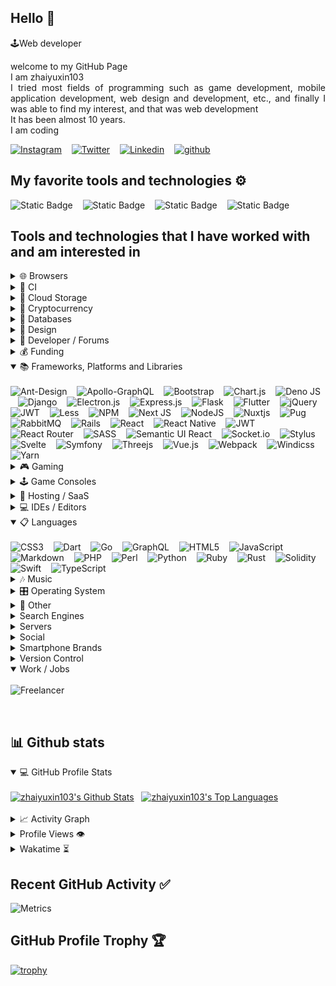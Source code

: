 ## Hello 👋

🕹Web developer<br/>

<p align="justify"> 
welcome to my GitHub Page<br/>
I am zhaiyuxin103<br/>
I tried most fields of programming such as game development, mobile application development, web design and development, etc., and finally I was able to find my interest, and that was web development<br/>
It has been almost 10 years.<br/>
I am coding<br/>

</p>

<div align="left">

[![Instagram](https://img.shields.io/badge/Instagram-%23E4405F.svg?style=for-the-badge&logo=Instagram&logoColor=white)](https://www.instagram.com/zhaiyuxin103/)
&nbsp;&nbsp;
[![Twitter](https://img.shields.io/badge/Twitter-%231DA1F2.svg?style=for-the-badge&logo=Twitter&logoColor=white)](https://www.twitter.com/zhaiyuxin103/)
&nbsp;&nbsp;
[![Linkedin](https://img.shields.io/badge/Linkedin-%231DA1F2.svg?style=for-the-badge&logo=Linkedin&logoColor=white)](https://www.linkedin.com/in/zhaiyuxin103/)
&nbsp;&nbsp;
[![github](https://img.shields.io/badge/github-12100E.svg?style=for-the-badge&logo=github&logoColor=white)](https://github.com/zhaiyuxin103/)

</div>

## My favorite tools and technologies ⚙️

![Static Badge](https://img.shields.io/badge/tailwindcss-E0F7FA?style=for-the-badge&logo=tailwindcss&logoColor=%2306B6D4)
&nbsp;&nbsp;
![Static Badge](https://img.shields.io/badge/alpine.js-F3F7F9?style=for-the-badge&logo=alpine.js&logoColor=%238BC0D0)
&nbsp;&nbsp;
![Static Badge](https://img.shields.io/badge/Laravel-FFECE9?style=for-the-badge&logo=Laravel&logoColor=%23FF2D20)
&nbsp;&nbsp;
![Static Badge](https://img.shields.io/badge/Livewire-FFF0F5?style=for-the-badge&logo=livewire&logoColor=%23FB70A9)

## Tools and technologies that I have worked with and am interested in

<details>
  <summary>🌐 Browsers</summary>
  <br/>
  <img src="https://img.shields.io/badge/Edge-0078D7?style=for-the-badge&logo=Microsoft-edge&logoColor=white" alt="Edge">
  &nbsp;&nbsp;
  <img src="https://img.shields.io/badge/Firefox-FF7139?style=for-the-badge&logo=Firefox-Browser&logoColor=white" alt="Firefox">
  &nbsp;&nbsp;
  <img src="https://img.shields.io/badge/Google%20Chrome-4285F4?style=for-the-badge&logo=GoogleChrome&logoColor=white" alt="Google Chrome">
  &nbsp;&nbsp;
  <img src="https://img.shields.io/badge/Safari-000000?style=for-the-badge&logo=Safari&logoColor=white" alt="Safari">
</details>

<details>
  <summary>🎷 CI</summary>
  <br/>
  <img src="https://img.shields.io/badge/github%20actions-%232671E5.svg?style=for-the-badge&logo=githubactions&logoColor=white" alt="GitHub Actions">
  &nbsp;&nbsp;
  <img src="https://img.shields.io/badge/travis%20ci-%232B2F33.svg?style=for-the-badge&logo=travis&logoColor=white" alt="TravisCI">
</details>

<details>
  <summary>👜 Cloud Storage</summary>
  <br/>
  <img src="https://img.shields.io/badge/Dropbox-%233B4D98.svg?style=for-the-badge&logo=Dropbox&logoColor=white" alt="Dropbox">
  &nbsp;&nbsp;
  <img src="https://img.shields.io/badge/Google%20Drive-4285F4?style=for-the-badge&logo=googledrive&logoColor=white" alt="Google Drive">
</details>

<details>
  <summary>🛒 Cryptocurrency</summary>
  <br/>
  <img src="https://img.shields.io/badge/Amp-005AF0?style=for-the-badge&logo=amp&logoColor=white" alt="Amp">
</details>

<details>
  <summary>💾 Databases</summary>
  <br/>
  <img src="https://img.shields.io/badge/Amazon%20DynamoDB-4053D6?style=for-the-badge&logo=Amazon%20DynamoDB&logoColor=white" alt="AmazonDynamoDB">
  &nbsp;&nbsp;
  <img src="https://img.shields.io/badge/Firebase-039BE5?style=for-the-badge&logo=Firebase&logoColor=white" alt="Firebase">
  &nbsp;&nbsp;
  <img src="https://img.shields.io/badge/MariaDB-003545?style=for-the-badge&logo=mariadb&logoColor=white" alt="MariaDB">
  &nbsp;&nbsp;
  <img src="https://img.shields.io/badge/MongoDB-%234ea94b.svg?style=for-the-badge&logo=mongodb&logoColor=white" alt="MongoDB">
  &nbsp;&nbsp;
  <img src="https://img.shields.io/badge/mysql-%2300f.svg?style=for-the-badge&logo=mysql&logoColor=white" alt="MySQL">
  &nbsp;&nbsp;
  <img src="https://img.shields.io/badge/redis-%23DD0031.svg?style=for-the-badge&logo=redis&logoColor=white" alt="Redis">
  &nbsp;&nbsp;
  <img src="https://img.shields.io/badge/sqlite-%2307405e.svg?style=for-the-badge&logo=sqlite&logoColor=white" alt="SQLite">
</details>

<details>
  <summary>🎨 Design</summary>
  <br/>
  <img src="https://img.shields.io/badge/figma-%23F24E1E.svg?style=for-the-badge&logo=figma&logoColor=white" alt="Figma">
  &nbsp;&nbsp;
  <img src="https://img.shields.io/badge/Sketch-FFB387?style=for-the-badge&logo=sketch&logoColor=black" alt="Sketch">
</details>

<details>
  <summary>🤴 Developer / Forums</summary>
  <br/>
  <img src="https://img.shields.io/badge/LeetCode-000000?style=for-the-badge&logo=LeetCode&logoColor=#d16c06" alt="LeetCode">
  &nbsp;&nbsp;
  <img src="https://img.shields.io/badge/-Stackoverflow-FE7A16?style=for-the-badge&logo=stack-overflow&logoColor=white" alt="Stack Overflow">
</details>

<details>
  <summary>💰 Funding</summary>
  <br/>
  <img src="https://img.shields.io/badge/AmazonPay-ff9900.svg?style=for-the-badge&logo=Amazon-Pay&logoColor=white" alt="Amazon Pay">
  &nbsp;&nbsp;
  <img src="https://img.shields.io/badge/ApplePay-000000.svg?style=for-the-badge&logo=Apple-Pay&logoColor=white" alt="Apple Pay">
  &nbsp;&nbsp;
  <img src="https://img.shields.io/badge/PayPal-00457C?style=for-the-badge&logo=paypal&logoColor=white" alt="PayPal">
</details>

<details open>
  <summary>📚 Frameworks, Platforms and Libraries</summary>
  <br/>
  <img src="https://img.shields.io/badge/-AntDesign-%230170FE?style=for-the-badge&logo=ant-design&logoColor=white" alt="Ant-Design">
  &nbsp;&nbsp;
  <img src="https://img.shields.io/badge/-ApolloGraphQL-311C87?style=for-the-badge&logo=apollo-graphql" alt="Apollo-GraphQL">
  &nbsp;&nbsp;
  <img src="https://img.shields.io/badge/bootstrap-23563D7C.svg?style=for-the-badge&logo=bootstrap&logoColor=white" alt="Bootstrap">
  &nbsp;&nbsp;
  <img src="https://img.shields.io/badge/chart.js-F5788D.svg?style=for-the-badge&logo=chart.js&logoColor=white" alt="Chart.js">
  &nbsp;&nbsp;
  <img src="https://img.shields.io/badge/deno%20js-000000?style=for-the-badge&logo=deno&logoColor=white" alt="Deno JS">
  &nbsp;&nbsp;
  <img src="https://img.shields.io/badge/django-23092E20.svg?style=for-the-badge&logo=django&logoColor=white" alt="Django">
  &nbsp;&nbsp;
  <img src="https://img.shields.io/badge/Electron-191970?style=for-the-badge&logo=Electron&logoColor=white" alt="Electron.js">
  &nbsp;&nbsp;
  <img src="https://img.shields.io/badge/express.js-%23404d59.svg?style=for-the-badge&logo=express&logoColor=%2361DAFB" alt="Express.js">
  &nbsp;&nbsp;
  <img src="https://img.shields.io/badge/flask-%23000.svg?style=for-the-badge&logo=flask&logoColor=white" alt="Flask">
  &nbsp;&nbsp;
  <img src="https://img.shields.io/badge/Flutter-%2302569B.svg?style=for-the-badge&logo=Flutter&logoColor=white" alt="Flutter">
  &nbsp;&nbsp;
  <img src="https://img.shields.io/badge/jquery-%230769AD.svg?style=for-the-badge&logo=jquery&logoColor=white" alt="jQuery">
  &nbsp;&nbsp;
  <img src="https://img.shields.io/badge/JWT-black?style=for-the-badge&logo=JSON%20web%20tokens" alt="JWT">
  &nbsp;&nbsp;
  <img src="https://img.shields.io/badge/less-2B4C80?style=for-the-badge&logo=less&logoColor=white" alt="Less">
  &nbsp;&nbsp;
  <img src="https://img.shields.io/badge/NPM-%23000000.svg?style=for-the-badge&logo=npm&logoColor=white" alt="NPM">
  &nbsp;&nbsp;
  <img src="https://img.shields.io/badge/Next-black?style=for-the-badge&logo=next.js&logoColor=white" alt="Next JS">
  &nbsp;&nbsp;
  <img src="https://img.shields.io/badge/node.js-6DA55F?style=for-the-badge&logo=node.js&logoColor=whites" alt="NodeJS">
  &nbsp;&nbsp;
  <img src="https://img.shields.io/badge/Nuxt-002E3B?style=for-the-badge&logo=nuxtdotjs&logoColor=#00DC82" alt="Nuxtjs">
  &nbsp;&nbsp;
  <img src="https://img.shields.io/badge/Pug-FFF?style=for-the-badge&logo=pug&logoColor=A86454" alt="Pug">
  &nbsp;&nbsp;
  <img src="https://img.shields.io/badge/Rabbitmq-FF6600?style=for-the-badge&logo=rabbitmq&logoColor=white" alt="RabbitMQ">
  &nbsp;&nbsp;
  <img src="https://img.shields.io/badge/rails-%23CC0000.svg?style=for-the-badge&logo=ruby-on-rails&logoColor=white" alt="Rails">
  &nbsp;&nbsp;
  <img src="https://img.shields.io/badge/react-%2320232a.svg?style=for-the-badge&logo=react&logoColor=%2361DAFB" alt="React">
  &nbsp;&nbsp;
  <img src="https://img.shields.io/badge/JWT-black?style=for-the-badge&logo=JSON%20web%20tokens" alt="React Native">
  &nbsp;&nbsp;
  <img src="https://img.shields.io/badge/react_native-%2320232a.svg?style=for-the-badge&logo=react&logoColor=%2361DAFB" alt="JWT">
  &nbsp;&nbsp;
  <img src="https://img.shields.io/badge/React_Router-CA4245?style=for-the-badge&logo=react-router&logoColor=white" alt="React Router">
  &nbsp;&nbsp;
  <img src="https://img.shields.io/badge/SASS-hotpink.svg?style=for-the-badge&logo=SASS&logoColor=white" alt="SASS">
  &nbsp;&nbsp;
  <img src="https://img.shields.io/badge/Semantic%20UI%20React-%2335BDB2.svg?style=for-the-badge&logo=SemanticUIReact&logoColor=white" alt="Semantic UI React">
  &nbsp;&nbsp;
  <img src="https://img.shields.io/badge/Socket.io-black?style=for-the-badge&logo=socket.io&badgeColor=010101" alt="Socket.io">
  &nbsp;&nbsp;
  <img src="https://img.shields.io/badge/stylus-%23ff6347.svg?style=for-the-badge&logo=stylus&logoColor=white" alt="Stylus">
  &nbsp;&nbsp;
  <img src="https://img.shields.io/badge/svelte-%23f1413d.svg?style=for-the-badge&logo=svelte&logoColor=white" alt="Svelte">
  &nbsp;&nbsp;
  <img src="https://img.shields.io/badge/symfony-%23000000.svg?style=for-the-badge&logo=symfony&logoColor=white" alt="Symfony">
  &nbsp;&nbsp;
  <img src="https://img.shields.io/badge/threejs-black?style=for-the-badge&logo=three.js&logoColor=white" alt="Threejs">
  &nbsp;&nbsp;
  <img src="https://img.shields.io/badge/vuejs-%2335495e.svg?style=for-the-badge&logo=vuedotjs&logoColor=%234FC08D" alt="Vue.js">
  &nbsp;&nbsp;
  <img src="https://img.shields.io/badge/webpack-%238DD6F9.svg?style=for-the-badge&logo=webpack&logoColor=black" alt="Webpack">
  &nbsp;&nbsp;
  <img src="https://img.shields.io/badge/windicss-48B0F1.svg?style=for-the-badge&logo=windi-css&logoColor=white" alt="Windicss">
  &nbsp;&nbsp;
  <img src="https://img.shields.io/badge/yarn-%232C8EBB.svg?style=for-the-badge&logo=yarn&logoColor=white" alt="Yarn">
</details>

<details>
  <summary>🎮 Gaming</summary>
  <br/>
  <img src="https://img.shields.io/badge/riotgames-D32936.svg?style=for-the-badge&logo=riotgames&logoColor=white" alt="Riot Games">
</details>

<details>
  <summary>🕹️ Game Consoles</summary>
  <br/>
  <img src="https://img.shields.io/badge/Switch-E60012?style=for-the-badge&logo=nintendo-switch&logoColor=white" alt="Switch">
</details>

<details>
  <summary>🎈 Hosting / SaaS</summary>
  <br/>
  <img src="https://img.shields.io/badge/AlibabaCloud-%23FF6701.svg?style=for-the-badge&logo=alibabacloud&logoColor=white" alt="Alibaba Cloud">
  &nbsp;&nbsp;
  <img src="https://img.shields.io/badge/AWS-%23FF9900.svg?style=for-the-badge&logo=amazon-aws&logoColor=white" alt="AWS">
  &nbsp;&nbsp;
  <img src="https://img.shields.io/badge/azure-%230072C6.svg?style=for-the-badge&logo=microsoftazure&logoColor=white" alt="Azure">
  &nbsp;&nbsp;
  <img src="https://img.shields.io/badge/GoogleCloud-%234285F4.svg?style=for-the-badge&logo=google-cloud&logoColor=white" alt="Google Cloud">
  &nbsp;&nbsp;
  <img src="https://img.shields.io/badge/heroku-%23430098.svg?style=for-the-badge&logo=heroku&logoColor=white" alt="Heroku">
  &nbsp;&nbsp;
  <img src="https://img.shields.io/badge/netlify-%23000000.svg?style=for-the-badge&logo=netlify&logoColor=#00C7B7" alt="Netlify">
</details>

<details>
  <summary>💻 IDEs / Editors</summary>
  <br/>
  <img src="https://img.shields.io/badge/Android%20Studio-3DDC84.svg?style=for-the-badge&logo=android-studio&logoColor=white" alt="Android Studio">
  &nbsp;&nbsp;
  <img src="https://img.shields.io/badge/Atom-%2366595C.svg?style=for-the-badge&logo=atom&logoColor=white" alt="Atom">
  &nbsp;&nbsp;
  <img src="https://img.shields.io/badge/GoLand-0f0f0f?&style=for-the-badge&logo=goland&logoColor=white" alt="GoLand">
  &nbsp;&nbsp;
  <img src="https://img.shields.io/badge/IntelliJIDEA-000000.svg?style=for-the-badge&logo=intellij-idea&logoColor=white" alt="IntelliJ IDEA">
  &nbsp;&nbsp;
  <img src="https://img.shields.io/badge/phpstorm-143?style=for-the-badge&logo=phpstorm&logoColor=black&color=black&labelColor=darkorchid" alt="PhpStorm">
  &nbsp;&nbsp;
  <img src="https://img.shields.io/badge/pycharm-143?style=for-the-badge&logo=pycharm&logoColor=black&color=black&labelColor=green" alt="PyCharm">
  &nbsp;&nbsp;
  <img src="https://img.shields.io/badge/sublime_text-%23575757.svg?style=for-the-badge&logo=sublime-text&logoColor=important" alt="Sublime Text">
  &nbsp;&nbsp;
  <img src="https://img.shields.io/badge/VIM-%2311AB00.svg?style=for-the-badge&logo=vim&logoColor=white" alt="Vim">
  &nbsp;&nbsp;
  <img src="https://img.shields.io/badge/Visual%20Studio%20Code-0078d7.svg?style=for-the-badge&logo=visual-studio-code&logoColor=white" alt="Visual Studio Code">
  &nbsp;&nbsp;
  <img src="https://img.shields.io/badge/webstorm-143?style=for-the-badge&logo=webstorm&logoColor=white&color=black" alt="WebStorm">
  &nbsp;&nbsp;
  <img src="https://img.shields.io/badge/Xcode-007ACC?style=for-the-badge&logo=Xcode&logoColor=white" alt="Xcode">
</details>

<details open>
  <summary>📋 Languages</summary>
  <br/>
  <img src="https://img.shields.io/badge/css3-%231572B6.svg?style=for-the-badge&logo=css3&logoColor=white" alt="CSS3">
  &nbsp;&nbsp;
  <img src="https://img.shields.io/badge/dart-%230175C2.svg?style=for-the-badge&logo=dart&logoColor=white" alt="Dart">
  &nbsp;&nbsp;
  <img src="https://img.shields.io/badge/go-%2300ADD8.svg?style=for-the-badge&logo=go&logoColor=white" alt="Go">
  &nbsp;&nbsp;
  <img src="https://img.shields.io/badge/-GraphQL-E10098?style=for-the-badge&logo=graphql&logoColor=white" alt="GraphQL">
  &nbsp;&nbsp;
  <img src="https://img.shields.io/badge/html5-%23E34F26.svg?style=for-the-badge&logo=html5&logoColor=white" alt="HTML5">
  &nbsp;&nbsp;
  <img src="https://img.shields.io/badge/javascript-%23323330.svg?style=for-the-badge&logo=javascript&logoColor=%23F7DF1Ee" alt="JavaScript">
  &nbsp;&nbsp;
  <img src="https://img.shields.io/badge/markdown-%23000000.svg?style=for-the-badge&logo=markdown&logoColor=white" alt="Markdown">
  &nbsp;&nbsp;
  <img src="https://img.shields.io/badge/php-%23777BB4.svg?style=for-the-badge&logo=php&logoColor=white" alt="PHP">
  &nbsp;&nbsp;
  <img src="https://img.shields.io/badge/perl-%2339457E.svg?style=for-the-badge&logo=perl&logoColor=white" alt="Perl">
  &nbsp;&nbsp;
  <img src="https://img.shields.io/badge/python-3670A0?style=for-the-badge&logo=python&logoColor=ffdd54" alt="Python">
  &nbsp;&nbsp;
  <img src="https://img.shields.io/badge/ruby-%23CC342D.svg?style=for-the-badge&logo=ruby&logoColor=white" alt="Ruby">
  &nbsp;&nbsp;
  <img src="https://img.shields.io/badge/rust-%23000000.svg?style=for-the-badge&logo=rust&logoColor=white" alt="Rust">
  &nbsp;&nbsp;
  <img src="https://img.shields.io/badge/Solidity-%23363636.svg?style=for-the-badge&logo=solidity&logoColor=white" alt="Solidity">
  &nbsp;&nbsp;
  <img src="https://img.shields.io/badge/swift-F54A2A?style=for-the-badge&logo=swift&logoColor=white" alt="Swift">
  &nbsp;&nbsp;
  <img src="https://img.shields.io/badge/typescript-%23007ACC.svg?style=for-the-badge&logo=typescript&logoColor=white" alt="TypeScript">
</details>

<details>
  <summary>🎶 Music</summary>
  <br/>
  <img src="https://img.shields.io/badge/Apple_Music-9933CC?style=for-the-badge&logo=apple-music&logoColor=white" alt="Apple Music">
  &nbsp;&nbsp;
  <img src="https://img.shields.io/badge/YouTube_Music-FF0000?style=for-the-badge&logo=youtube-music&logoColor=white" alt="YouTube Music">
</details>

<details>
  <summary>🎛️ Operating System</summary>
  <br/>
  <img src="https://img.shields.io/badge/Android-3DDC84?style=for-the-badge&logo=android&logoColor=white" alt="Android">
  &nbsp;&nbsp;
  <img src="https://img.shields.io/badge/iOS-000000?style=for-the-badge&logo=ios&logoColor=white" alt="IOS">
  &nbsp;&nbsp;
  <img src="https://img.shields.io/badge/mac%20os-000000?style=for-the-badge&logo=macos&logoColor=F0F0F0" alt="Mac OS">
  &nbsp;&nbsp;
  <img src="https://img.shields.io/badge/Ubuntu-E95420?style=for-the-badge&logo=ubuntu&logoColor=white" alt="Ubuntu">
  &nbsp;&nbsp;
  <img src="https://img.shields.io/badge/Windows-0078D6?style=for-the-badge&logo=windows&logoColor=white" alt="Windows">
</details>

<details>
  <summary>🥅 Other</summary>
  <br/>
  <img src="https://img.shields.io/badge/alfred-%235C1F87.svg?style=for-the-badge&logo=alfred" alt="Alfred">
  &nbsp;&nbsp;
  <img src="https://img.shields.io/badge/Babel-F9DC3e?style=for-the-badge&logo=babel&logoColor=black" alt="Babel">
  &nbsp;&nbsp;
  <img src="https://img.shields.io/badge/docker-%230db7ed.svg?style=for-the-badge&logo=docker&logoColor=white" alt="Docker">
  &nbsp;&nbsp;
  <img src="https://img.shields.io/badge/ESLint-4B3263?style=for-the-badge&logo=eslint&logoColor=white" alt="ESLint">
  &nbsp;&nbsp;
  <img src="https://img.shields.io/badge/-ElasticSearch-005571?style=for-the-badge&logo=elasticsearch" alt="ElasticSearch">
  &nbsp;&nbsp;
  <img src="https://img.shields.io/badge/Gradle-02303A.svg?style=for-the-badge&logo=Gradle&logoColor=white" alt="Gradle">
  &nbsp;&nbsp;
  <img src="https://img.shields.io/badge/kubernetes-%23326ce5.svg?style=for-the-badge&logo=kubernetes&logoColor=white" alt="Kubernetes">
  &nbsp;&nbsp;
  <img src="https://img.shields.io/badge/Notion-%23000000.svg?style=for-the-badge&logo=notion&logoColor=white" alt="Notion">
  &nbsp;&nbsp;
  <img src="https://img.shields.io/badge/Postman-FF6C37?style=for-the-badge&logo=postman&logoColor=white" alt="Postman">
  &nbsp;&nbsp;
  <img src="https://img.shields.io/badge/-Swagger-%23Clojure?style=for-the-badge&logo=swagger&logoColor=white" alt="Swagger">
  &nbsp;&nbsp;
  <img src="https://img.shields.io/badge/vagrant-%231563FF.svg?style=for-the-badge&logo=vagrant&logoColor=white" alt="Vagrant">
</details>

<details>
  <summary>Search Engines</summary>
  <br/>
  <img src="https://img.shields.io/badge/google-4285F4?style=for-the-badge&logo=google&logoColor=white" alt="Google">
</details>

<details>
  <summary>Servers</summary>
  <br/>
  <img src="https://img.shields.io/badge/jenkins-%232C5263.svg?style=for-the-badge&logo=jenkins&logoColor=white" alt="Jenkins">
  &nbsp;&nbsp;
  <img src="https://img.shields.io/badge/nginx-%23009639.svg?style=for-the-badge&logo=nginx&logoColor=white" alt="Nginx">
</details>

<details>
  <summary>Social</summary>
  <br/>
  <img src="https://img.shields.io/badge/%3CServer%3E-%237289DA.svg?style=for-the-badge&logo=discord&logoColor=white" alt="Discord">
  &nbsp;&nbsp;
  <img src="https://img.shields.io/badge/Facebook-%231877F2.svg?style=for-the-badge&logo=Facebook&logoColor=white" alt="Facebook">
  &nbsp;&nbsp;
  <img src="https://img.shields.io/badge/Gmail-D14836?style=for-the-badge&logo=gmail&logoColor=white" alt="Gmail">
  &nbsp;&nbsp;
  <img src="https://img.shields.io/badge/Instagram-%23E4405F.svg?style=for-the-badge&logo=Instagram&logoColor=white" alt="Instagram">
  &nbsp;&nbsp;
  <img src="https://img.shields.io/badge/linkedin-%230077B5.svg?style=for-the-badge&logo=linkedin&logoColor=white" alt="LinkedIn">
  &nbsp;&nbsp;
  <img src="https://img.shields.io/badge/Microsoft_Outlook-0078D4?style=for-the-badge&logo=microsoft-outlook&logoColor=white" alt="Outlook">
  &nbsp;&nbsp;
  <img src="https://img.shields.io/badge/Pinterest-%23E60023.svg?style=for-the-badge&logo=Pinterest&logoColor=white" alt="Pinterest">
  &nbsp;&nbsp;
  <img src="https://img.shields.io/badge/ProtonMail-8B89CC?style=for-the-badge&logo=protonmail&logoColor=white" alt="Protonmail">
  &nbsp;&nbsp;
  <img src="https://img.shields.io/badge/Slack-4A154B?style=for-the-badge&logo=slack&logoColor=white" alt="Slack">
  &nbsp;&nbsp;
  <img src="https://img.shields.io/badge/Telegram-2CA5E0?style=for-the-badge&logo=telegram&logoColor=whitee" alt="Telegram">
  &nbsp;&nbsp;
  <img src="https://img.shields.io/badge/Tencent%23QQ-%2312B7F5?style=for-the-badge&logo=tencentqq&logoColor=white" alt="Tencent QQ">
  &nbsp;&nbsp;
  <img src="https://img.shields.io/badge/TikTok-%23000000.svg?style=for-the-badge&logo=TikTok&logoColor=white" alt="TikTok">
  &nbsp;&nbsp;
  <img src="https://img.shields.io/badge/Twitter-%231DA1F2.svg?style=for-the-badge&logo=Twitter&logoColor=white" alt="Twitter">
  &nbsp;&nbsp;
  <img src="https://img.shields.io/badge/WeChat-07C160?style=for-the-badge&logo=wechat&logoColor=white" alt="WeChat">
  &nbsp;&nbsp;
  <img src="https://img.shields.io/badge/WordPress-%23117AC9.svg?style=for-the-badge&logo=WordPress&logoColor=white" alt="WordPress">
  &nbsp;&nbsp;
  <img src="https://img.shields.io/badge/YouTube-%23FF0000.svg?style=for-the-badge&logo=YouTube&logoColor=white" alt="YouTube">
  &nbsp;&nbsp;
  <img src="https://img.shields.io/badge/Zoom-2D8CFF?style=for-the-badge&logo=zoom&logoColor=white" alt="Zoom">
</details>

<details>
  <summary>Smartphone Brands</summary>
  <br/>
  <img src="https://img.shields.io/badge/Apple-%23000000.svg?style=for-the-badge&logo=apple&logoColor=white" alt="Apple">
  &nbsp;&nbsp;
  <img src="https://img.shields.io/badge/Samsung-%231428A0.svg?style=for-the-badge&logo=samsung&logoColor=white" alt="Samsung">
</details>

<details>
  <summary>Version Control</summary>
  <br/>
  <img src="https://img.shields.io/badge/bitbucket-%230047B3.svg?style=for-the-badge&logo=bitbucket&logoColor=white" alt="Bitbucket">
  &nbsp;&nbsp;
  <img src="https://img.shields.io/badge/git-%23F05033.svg?style=for-the-badge&logo=git&logoColor=white" alt="Git">
  &nbsp;&nbsp;
  <img src="https://img.shields.io/badge/Gitee-C71D23?style=for-the-badge&logo=gitee&logoColor=white" alt="Gitee">
  &nbsp;&nbsp;
  <img src="https://img.shields.io/badge/github-%23121011.svg?style=for-the-badge&logo=github&logoColor=white" alt="GitHub">
  &nbsp;&nbsp;
  <img src="https://img.shields.io/badge/gitlab-%23181717.svg?style=for-the-badge&logo=gitlab&logoColor=white" alt="GitLab">
  &nbsp;&nbsp;
  <img src="https://img.shields.io/badge/gitpod-f06611.svg?style=for-the-badge&logo=gitpod&logoColor=white" alt="Gitpod">
</details>

<details open>
  <summary>Work / Jobs</summary>
  <br/>
  <img src="https://img.shields.io/badge/Freelancer-29B2FE?style=for-the-badge&logo=Freelancer&logoColor=white" alt="Freelancer">
</details>
</p>

&nbsp;
&nbsp;

## 📊 Github stats

<details open> 
  <summary>💻 GitHub Profile Stats</summary>
  <br/>
    <a href="https://github.com/anuraghazra/github-readme-stats"><img alt="zhaiyuxin103's Github Stats" src="https://github-readme-stats.vercel.app/api/?username=zhaiyuxin103&show_icons=true&count_private=true&theme=default&hide_border=true"/></a>&nbsp;&nbsp;
  <a href="https://github.com/anuraghazra/github-readme-stats"><img alt="zhaiyuxin103's Top Languages" src="https://github-readme-stats.vercel.app/api/top-langs/?username=zhaiyuxin103&langs_count=10&layout=compact&theme=default&hide_border=true&bg_color=fff&title_color=000&icon_color=000&hide=Jupyter%20Notebook"/></a><br/>
<a href="https://github.com/anuraghazra/github-readme-stats">
</a>
  <br/>
</details>

<details>
  <summary>📈 Activity Graph</summary>
  <br/>
<a href="https://github.com/ashutosh00710/github-readme-activity-graph"><img alt="zhaiyuxin103's Activity Graph" src="https://activity-graph.herokuapp.com/graph?username=zhaiyuxin103&theme=minimal&hide_border=true" /></a>
</details>

<details>
  <summary>Profile Views 👁️</summary>
  <br/>
  <img src="https://komarev.com/ghpvc/?username=zhaiyuxin103e&label=PROFILE+VIEWS&style=for-the-badge&color=brightgreen">

</details>

<details>
  <summary>Wakatime ⏳</summary>
  <br/>
  <img align="center" src="https://github-readme-stats.vercel.app/api/wakatime?username=zhaiyuxin103&layout=compact&langs_count=10"/>
</details>

## Recent GitHub Activity ✅

![Metrics](https://metrics.lecoq.io/zhaiyuxin103?template=classic&base.header=0&base.activity=0&base.community=0&base.repositories=0&base.metadata=0&activity=1&base=header%2C%20activity%2C%20community%2C%20repositories%2C%20metadata&base.indepth=false&base.hireable=false&base.skip=false&activity=false&activity.limit=5&activity.load=300&activity.days=14&activity.visibility=all&activity.timestamps=true&activity.filter=all&config.timezone=Asia%2FTehran)

## GitHub Profile Trophy 🏆

[![trophy](https://github-profile-trophy.vercel.app/?username=zhaiyuxin103&row=1&margin-w=40)](https://github.com/ryo-ma/github-profile-trophy)
